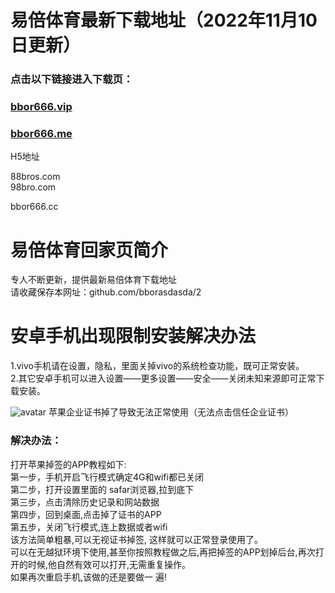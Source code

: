 # 易倍体育最新下载地址（2022年11月10日更新）

### 点击以下链接进入下载页：

### [bbor666.vip](http://bbor666.vip)<br>

### [bbor666.me](http://bbor666.me)<br>
H5地址

88bros.com<br>
98bro.com<br>

bbor666.cc<br>

# 易倍体育回家页简介

专人不断更新，提供最新易倍体育下载地址<br>
请收藏保存本网址：github.com/bborasdasda/2<br>

# 安卓手机出现限制安装解决办法

1.vivo手机请在设置，隐私，里面关掉vivo的系统检查功能，既可正常安装。<br>
2.其它安卓手机可以进入设置——更多设置——安全——关闭未知来源即可正常下载安装。<br>


![avatar](https://static.runoob.com/images/demo/demo1.jpg)
苹果企业证书掉了导致无法正常使用（无法点击信任企业证书）<br>

### 解决办法：

打开苹果掉签的APP教程如下:<br>
第一步，手机开启飞行模式确定4G和wifi都已关闭<br>
第二步，打开设置里面的 safar浏览器,拉到底下<br>
第三步，点击清除历史记录和网站数据<br>
第四步，回到桌面,点击掉了证书的APP<br>
第五步，关闭飞行模式,连上数据或者wifi<br>
该方法简单粗暴,可以无视证书掉签, 这样就可以正常登录使用了。<br>
可以在无越狱环境下使用,甚至你按照教程做之后,再把掉签的APP划掉后台,再次打开的时候,他自然有效可以打开,无需重复操作。<br>
如果再次重启手机,该做的还是要做一 遍!<br>
